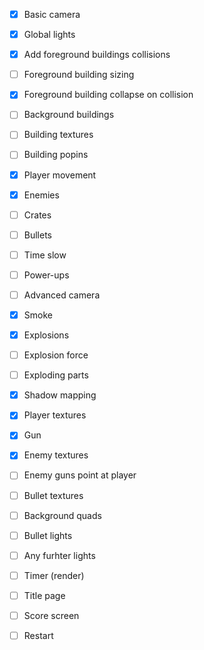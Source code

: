 - [x] Basic camera 
- [x] Global lights

- [x] Add foreground buildings collisions
- [ ] Foreground building sizing
- [x] Foreground building collapse on collision
- [ ] Background buildings
- [ ] Building textures
- [ ] Building popins

- [x] Player movement
- [x] Enemies
- [ ] Crates
- [ ] Bullets
- [ ] Time slow
- [ ] Power-ups
- [ ] Advanced camera

- [x] Smoke
- [x] Explosions 
- [ ] Explosion force
- [ ] Exploding parts

- [x] Shadow mapping
- [x] Player textures
- [x] Gun
- [x] Enemy textures
- [ ] Enemy guns point at player
- [ ] Bullet textures
- [ ] Background quads
- [ ] Bullet lights
- [ ] Any furhter lights

- [ ] Timer (render)

- [ ] Title page
- [ ] Score screen
- [ ] Restart
